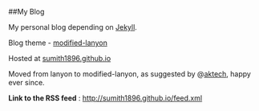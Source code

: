 ##My Blog

My personal blog depending on [Jekyll](http://jekyllrb.com/).

Blog theme - [modified-lanyon](https://github.com/pravj/modified-lanyon)

Hosted at [sumith1896.github.io](http://sumith1896.github.io)

Moved from lanyon to modified-lanyon, as suggested by @[aktech](https://github.com/aktech), happy ever since.

**Link to the RSS feed** : http://sumith1896.github.io/feed.xml